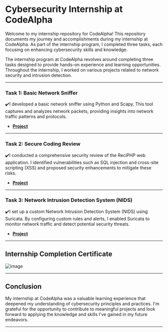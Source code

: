 # Cybersecurity Internship at CodeAlpha

Welcome to my internship repository for CodeAlpha! This repository documents my journey and accomplishments during my internship at CodeAlpha. As part of the internship program, I completed three tasks, each focusing on enhancing cybersecurity skills and knowledge.

The internship program at CodeAlpha revolves around completing three tasks designed to provide hands-on experience and learning opportunities. Throughout the internship, I worked on various projects related to network security and intrusion detection.

* * *

### Task 1: Basic Network Sniffer

✔️I developed a basic network sniffer using Python and Scapy. This tool captures and analyzes network packets, providing insights into network traffic patterns and protocols.

- [**Project**](https://github.com/ahmedelgendy3/CodeAlpha_Basic_Network_Sniffer)

* * *

### Task 2: Secure Coding Review

✔️I conducted a comprehensive security review of the ReciPHP web application. I identified vulnerabilities such as SQL injection and cross-site scripting (XSS) and proposed security enhancements to mitigate these risks.

- [**Project**](https://github.com/ahmedelgendy3/CodeAlpha_Secure_Coding_Review)

* * *

### Task 3: Network Intrusion Detection System (NIDS)

✔️I set up a custom Network Intrusion Detection System (NIDS) using Suricata. By configuring custom rules and alerts, I enabled Suricata to monitor network traffic and detect potential security threats.

- [**Project**](https://github.com/ahmedelgendy3/CodeAlpha_Network_Intrusion_Detection_System)

* * *

## Internship Completion Certificate

![image](https://github.com/ahmedelgendy3/codealpha_tasks/assets/83506756/5cf5c242-c36d-412b-85b5-d8fcd71fec15)


* * *

## Conclusion

My internship at CodeAlpha was a valuable learning experience that deepened my understanding of cybersecurity principles and practices. I'm grateful for the opportunity to contribute to meaningful projects and look forward to applying the knowledge and skills I've gained in my future endeavors.

* * *

&nbsp;
